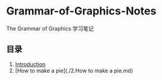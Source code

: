 # Grammar-of-Graphics-Notes

The Grammar of Graphics 学习笔记

## 目录
1. [Introduction](./1.Introduction.md)
2. [How to make a pie](./2.How to make a pie.md)
